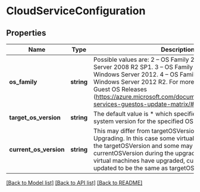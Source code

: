 # CloudServiceConfiguration

## Properties
Name | Type | Description | Notes
------------ | ------------- | ------------- | -------------
**os_family** | **string** | Possible values are: 2 – OS Family 2, equivalent to Windows Server 2008 R2 SP1. 3 – OS Family 3, equivalent to Windows Server 2012. 4 – OS Family 4, equivalent to Windows Server 2012 R2. For more information, see Azure Guest OS Releases (https://azure.microsoft.com/documentation/articles/cloud-services-guestos-update-matrix/#releases). | 
**target_os_version** | **string** | The default value is * which specifies the latest operating system version for the specified OS family. | [optional] 
**current_os_version** | **string** | This may differ from targetOSVersion if the pool state is Upgrading. In this case some virtual machines may be on the targetOSVersion and some may be on the currentOSVersion during the upgrade process. Once all virtual machines have upgraded, currentOSVersion is updated to be the same as targetOSVersion. | [optional] 

[[Back to Model list]](../README.md#documentation-for-models) [[Back to API list]](../README.md#documentation-for-api-endpoints) [[Back to README]](../README.md)


